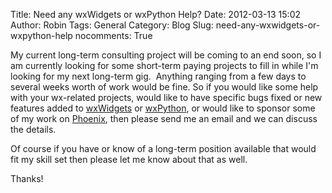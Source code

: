 Title: Need any wxWidgets or wxPython Help?
Date: 2012-03-13 15:02
Author: Robin
Tags: General
Category: Blog
Slug: need-any-wxwidgets-or-wxpython-help
nocomments: True

My current long-term consulting project will be coming to an end soon,
so I am currently looking for some short-term paying projects to fill in
while I'm looking for my next long-term gig.  Anything ranging from a
few days to several weeks worth of work would be fine. So if you would
like some help with your wx-related projects, would like to have
specific bugs fixed or new features added to
[wxWidgets](http://wxWidgets.org) or [wxPython](http://wxPython.org), or
would like to sponsor some of my work on
[Phoenix](http://wiki.wxpython.org/ProjectPhoenix), then please send me
an email and we can discuss the details.

Of course if you have or know of a long-term position available that
would fit my skill set then please let me know about that as well.

Thanks!

